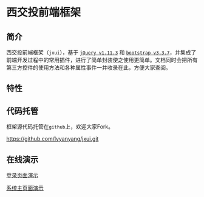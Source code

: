 # 西交投前端框架

## 简介
西交投前端框架（`jxui`），基于 [`jQuery v1.11.3`](https://jquery.com/) 和 [`bootstrap v3.3.7`](https://getbootstrap.com/docs/3.3/)，并集成了前端开发过程中的常用插件，进行了简单封装使之使用更简单。文档同时会把所有第三方控件的使用方法和各种属性事件一并收录在此，方便大家查阅。


## 特性


## 代码托管
框架源代码托管在`github`上，欢迎大家Fork。

https://github.com/lvyanyang/jxui.git

## 在线演示

[登录页面演示](http://124.115.168.58:1000/books/jxdocs/1.0.0/demo/login.html)

[系统主页面演示](http://124.115.168.58:1000/books/jxdocs/1.0.0/demo/index.html)
